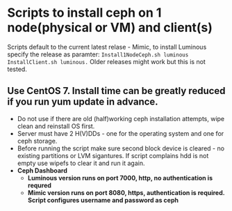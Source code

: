 # Scripts to install ceph on 1 node(physical or VM) and client(s)
Scripts default to the current latest relase - Mimic, to install Luminous specify the release as paramter:
```Install1NodeCeph.sh luminous```
```InstallClient.sh luminous.```
Older releases might work but this is not tested.

## Use CentOS 7. Install time can be greatly reduced if you run yum update in advance. 
* Do not use if there are old (half)working ceph installation attempts, wipe clean and reinstall OS first.
* Server must have 2 H(V)DDs - one for the operating system and one for ceph storage.
* Before running the script make sure second block device is cleared - no existing partitions or LVM sigantures. If script complains hdd is not empty use wipefs to clear it and run it again.
* **Ceph Dashboard**
  - **Luminous version runs on port 7000, http, no authentication is requred**
  - **Mimic version runs on port 8080, https, authentication is required. Script configures username and password as ceph**
